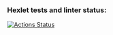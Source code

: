 ### Hexlet tests and linter status:
[![Actions Status](https://github.com/NatashaKarpos/frontend-project-lvl2/workflows/hexlet-check/badge.svg)](https://github.com/NatashaKarpos/frontend-project-lvl2/actions)